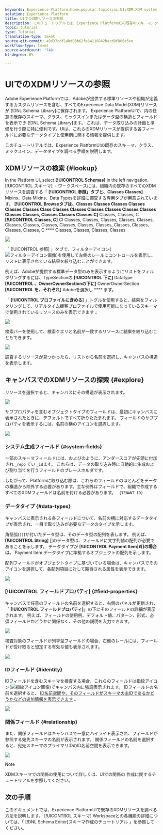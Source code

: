 ```yaml
---
keywords: Experience Platform;home;popular topics;ui;UI;XDM;XDM system;;experience data model;Experience data model;Experience Data Model;data model;Data Model;schema editor;Schema Editor;schema;Schema;schemas;Schemas;create;relationship;Relationship;reference;Reference;
solution: Experience Platform
title: UIでのXDMリソースの参照
description: このチュートリアルでは、Experience PlatformUIの既存のスキーマ、クラス、ミックスイン、データタイプを調べる手順を説明します。
topic: tutorial
type: Tutorial
translation-type: tm+mt
source-git-commit: 49d37cdf14bd03b62fe64116842bacd0f806e5ce
workflow-type: tm+mt
source-wordcount: '748'
ht-degree: 0%

---
```



# UIでのXDMリソースの参照

Adobe Experience Platformでは、Adobeが提供する標準リソースや組織が定義するカスタムリソースを含む、すべてのExperience Data Model(XDM)リソースが [!DNL Schema Library]に保存されます。 Experience PlatformUIで、内の任意の既存のスキーマ、クラス、ミックスインまたはデータ型の構造とフィールドを表示でき [!DNL Schema Library]ます。 これは、データ取り込みの計画と準備を行う際に特に便利です。UIは、これらのXDMリソースが提供する各フィールドに必要なデータタイプと使用例に関する情報を提供します。

このチュートリアルでは、Experience PlatformUIの既存のスキーマ、クラス、ミックスイン、データタイプを調べる手順を説明します。

## XDMリソースの検索 {#lookup}

In the Platform UI, select **[!UICONTROL Schemas]** in the left navigation. [!UICONTROL スキーマ] ・ワークスペースには、組織内の既存のすべてのXDMリソースを調査する「 **[!UICONTROL 参照」タブと、Classes Classes]** Mixins、Data Mixins、Data Typesを詳細に調査する専用タブが用意されています。 **[!UICONTROL Browseタブは、Classes Classes Classes Classes Classes Classes Class Classes Classes Classes Classes Classes Classes Classes Classes, Classes Classes Classes C]** Classes, Classes, C **[!UICONTROL Classes, C]** Cl Classes, Classes, Classes, Classes, Classes, Classes, Classes, Classes, Classes, Classes, Classes, Classes, Classes, Classes, Classes, C **** Classes, Classes, Classes, Classes

![](../images/tutorials/explore/tabs.png)

「 [!UICONTROL 参照] 」タブで、フィルターアイコン(![フィルターアイコン画像](../images/tutorials/explore/icon.png))を使用して左側のレールにコントロールを表示し、リストに表示されている結果を絞り込むことができます。

例えば、Adobeが提供する標準データ型のみを表示するようにリストをフィルタリングするには、TypeSectionの **[!UICONTROL 下に]** Datatype **[!UICONTROL 、OwnerOwnerSectionの下に]** OwnerOwnerSection **[!UICONTROL を、それぞれ]** Adobeを選択し **** ます。

「 **[!UICONTROL プロファイルに含める]** 」トグルを使用すると、結果をフィルタリングして、リアルタイム顧客プロファイルで使用可能になっているスキーマで使用されているリソースのみを表示できます [](../../profile/home.md)。

![](../images/tutorials/explore/filter.png)

検索バーを使用して、検索クエリと名前が一致するリソースに結果を絞り込むこともできます。

![](../images/tutorials/explore/search.png)

調査するリソースが見つかったら、リストから名前を選択し、キャンバスの構造を表示します。

## キャンバスでのXDMリソースの探索 {#explore}

リソースを選択すると、キャンバスにその構造が表示されます。

![](../images/tutorials/explore/canvas.png)

サブプロパティを含むオブジェクトタイプのフィールドは、最初にキャンバスに表示されたときに、デフォルトですべて折りたたまれます。 フィールドのサブプロパティを表示するには、名前の横のアイコンを選択します。

![](../images/tutorials/explore/field-expand.png)

### システム生成フィールド {#system-fields}

一部のスキーマフィールドには、およびのように、アンダースコアが先頭に付加され `_repo` てい `_id`ます。 これらは、データの取り込み時に自動的に生成および割り当てを行うフィールドのプレースホルダです。

したがって、Platformに取り込む際は、これらのフィールドのほとんどをデータの構造から除外する必要があります。主な例外はフィールドで、組織で作成するすべてのXDMフィールドは名前を付ける必要があります。 `_{TENANT_ID}`

### データタイプ {#data-types}

キャンバスに表示される各フィールドについて、名前の横に対応するデータタイプが表示され、一目で取り込みが必要なデータのタイプを示します。

角括弧(`[]`)が付いたデータ型は、そのデータ型の配列を表します。 例えば、 **[!UICONTROL String]** \[]のデータ型は、フィールドに文字列値の配列が必要であることを示します。 データタイプが **[!UICONTROL Payment Item]¥[]の場合は、** Payment Item  データタイプに準拠するオブジェクトの配列を示します。

配列フィールドがオブジェクトタイプに基づいている場合は、キャンバスでそのアイコンを選択して、各配列項目に対して期待される属性を表示できます。

![](../images/tutorials/explore/array-type.png)

### [!UICONTROL フィールドプロパティ] {#field-properties}

キャンバスで任意のフィールドの名前を選択すると、右側のパネルが更新され、「 **[!UICONTROL フィールドプロパティ]**」の下にそのフィールドの詳細が表示されます。 例えば、フィールドの使用例、デフォルト値、パターン、形式、必須フィールドかどうかに関係なく、その他の説明を入力できます。

![](../images/tutorials/explore/field-properties.png)

検査対象のフィールドが列挙型フィールドの場合、右側のレールには、フィールドが受け取ると想定する有効な値も表示されます。

![](../images/tutorials/explore/enum-field.png)

### IDフィールド {#identity}

IDフィールドを含むスキーマを検査する場合、これらのフィールドは指紋アイコン(![指紋アイコン画像](../images/tutorials/explore/identity-symbol.png))でキャンバス内に強調表示されます。 IDフィールドの名前を選択すると、 [ID名前空間や、そのフィールドがスキーマの主IDであるかどうかなどの追加情報を表示できます](../../identity-service/namespaces.md) 。

![](../images/tutorials/explore/identity-field.png)

### 関係フィールド {#relationship}

また、関係フィールドはキャンバスで一意にハイライト表示され、フィールドが参照する宛先スキーマの名前が表示されます。 関係フィールドの名前を選択すると、宛先スキーマのプライマリIDのID名前空間を表示できます。

![](../images/tutorials/explore/relationship-field.png)

>[!NOTE]
>
>XDMスキーマでの関係の使用について詳しくは、UIでの関係の [](./create-schema-ui.md) 作成に関するチュートリアルを参照してください。

## 次の手順

このドキュメントでは、Experience PlatformUIで既存のXDMリソースを調べる方法を説明します。 [!UICONTROL スキーマ] Workspaceとの各機能の詳細については、「 [!DNL Schema Editor]スキーマ作成のチュートリアル [](./create-schema-ui.md)」を参照してください。